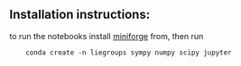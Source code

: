 ## Installation instructions:
to run the notebooks install [miniforge](https://github.com/conda-forge/miniforge) from, then run
```
    conda create -n liegroups sympy numpy scipy jupyter
```
